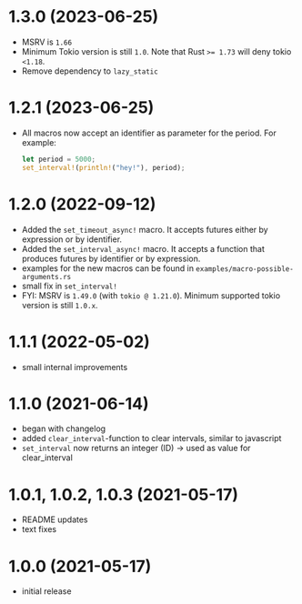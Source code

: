# 1.3.0 (2023-06-25)
- MSRV is `1.66`
- Minimum Tokio version is still `1.0`. Note that Rust `>= 1.73` will deny tokio `<1.18`.
- Remove dependency to `lazy_static`

# 1.2.1 (2023-06-25)
- All macros now accept an identifier as parameter for the period. For example:
  ```rust
  let period = 5000;
  set_interval!(println!("hey!"), period);
  ```

# 1.2.0 (2022-09-12)
- Added the `set_timeout_async!` macro. It accepts futures either by expression or by identifier.
- Added the `set_interval_async!` macro. It accepts a function that produces futures by identifier
  or by expression.
- examples for the new macros can be found in `examples/macro-possible-arguments.rs`
- small fix in `set_interval!`
- FYI: MSRV is `1.49.0` (with `tokio @ 1.21.0`). Minimum supported tokio version is still `1.0.x`.

# 1.1.1 (2022-05-02)
- small internal improvements

# 1.1.0 (2021-06-14)
- began with changelog
- added `clear_interval`-function to clear intervals, similar to javascript
- `set_interval` now returns an integer (ID) -> used as value for clear_interval

# 1.0.1, 1.0.2, 1.0.3 (2021-05-17)
- README updates
- text fixes

# 1.0.0 (2021-05-17)
- initial release
